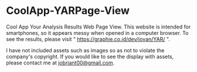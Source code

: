 # CoolApp-YARPage-View
Cool App Your Analysis Results Web Page View. This website is intended for smartphones, so it appears messy when opened in a computer browser.
To see the results, please visit “ https://graphie.co.id/dev/jovan/YAR/ ".

I have not included assets such as images so as not to violate the company's copyright. If you would like to see the display with assets, please contact me at jobriant00@gmail.com.
